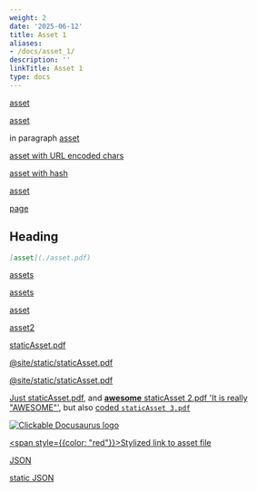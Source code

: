 ```yaml
---
weight: 2
date: '2025-06-12'
title: Asset 1
aliases:
- /docs/asset_1/
description: ''
linkTitle: Asset 1
type: docs
---
```


[asset](https://example.com/asset.pdf)

[](./asset.pdf)

[asset](./asset.pdf)

in paragraph [asset](./asset.pdf)

[asset with URL encoded chars](./asset%20%282%29.pdf)

[asset with hash](./asset.pdf#page=2)

[asset](asset.pdf 'Title')

[page](noUrl.md)

## Heading

```md
[asset](./asset.pdf)
```

[assets](!file-loader!./asset.pdf)

[assets](/github/!file-loader!/assets.pdf)

[asset](asset.pdf)

[asset2](/asset2.pdf)

[staticAsset.pdf](/staticAsset.pdf)

[@site/static/staticAsset.pdf](@site/static/staticAsset.pdf)

[@site/static/staticAsset.pdf](@site/static/staticAsset.pdf#page=2 'Title')

[Just staticAsset.pdf](/staticAsset.pdf), and [**awesome** staticAsset 2.pdf 'It is really "AWESOME"'](/staticAsset.pdf), but also [coded `staticAsset 3.pdf`](/staticAsset.pdf)

[![Clickable Docusaurus logo](./static/staticAssetImage.png)](/staticAssetImage.png)

[<span style={{color: "red"}}>Stylized link to asset file</span>](./asset.pdf)

[JSON](./data.json)

[static JSON](/static-json.json)
